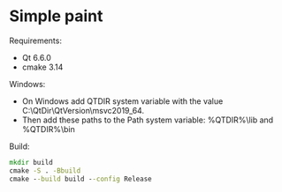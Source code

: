 # Simple paint

Requirements:
* Qt 6.6.0
* cmake 3.14

Windows:
* On Windows add QTDIR system variable with the value C:\QtDir\QtVersion\msvc2019_64.
* Then add these paths to the Path system variable: %QTDIR%\lib and %QTDIR%\bin

Build:
```cmd
mkdir build
cmake -S . -Bbuild
cmake --build build --config Release
```
